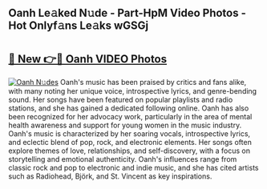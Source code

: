 ## Oanh Le𝚊ked N𝚞de - Part-HpM Video Photos - Hot Onlyf𝚊ns Le𝚊ks wGSGj

# <h2><a href="http://ab42738.deff.icu/?id=Oanh">🔗 New 👉🔴 Oanh VIDEO Photos</a></h2>

[![Oanh N𝚞des](https://i.imgur.com/rIISA9y.gif)](http://ab42738.deff.icu/?id=Oanh)
Oanh's music has been praised by critics and fans alike, with many noting her unique voice, introspective lyrics, and genre-bending sound. Her songs have been featured on popular playlists and radio stations, and she has gained a dedicated following online. Oanh has also been recognized for her advocacy work, particularly in the area of mental health awareness and support for young women in the music industry. Oanh's music is characterized by her soaring vocals, introspective lyrics, and eclectic blend of pop, rock, and electronic elements. Her songs often explore themes of love, relationships, and self-discovery, with a focus on storytelling and emotional authenticity. Oanh's influences range from classic rock and pop to electronic and indie music, and she has cited artists such as Radiohead, Björk, and St. Vincent as key inspirations.
